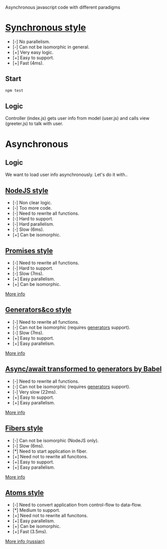 Asynchronous javascript code with different paradigms

# [Synchronous style](https://github.com/nin-jin/async-js/compare/sync?diff=unified&name=sync)

* [-] No parallelism.
* [-] Can not be isomorphic in general.
* [+] Very easy logic.
* [+] Easy to support.
* [+] Fast (4ms).

## Start
```sh
npm test
```

## Logic

Controller (index.js) gets user info from model (user.js) and calls view (greeter.js) to talk with user.

# Asynchronous

## Logic

We want to load user info asynchronously. Let's do it with..

## [NodeJS style](https://github.com/nin-jin/async-js/compare/sync...async-nodejs)

* [-] Non clear logic.
* [-] Too more code.
* [-] Need to rewrite all functions.
* [-] Hard to support.
* [-] Hard parallelism.
* [-] Slow (6ms).
* [+] Can be isomorphic.

## [Promises style](https://github.com/nin-jin/async-js/compare/sync...async-promises)

* [-] Need to rewrite all functions.
* [-] Hard to support.
* [-] Slow (7ms).
* [+] Easy parallelism.
* [+] Can be isomorphic.

[More info](https://learn.javascript.ru/promise)

## [Generators&co style](https://github.com/nin-jin/async-js/compare/sync...async-generators-co)

* [-] Need to rewrite all functions.
* [-] Can not be isomorphic (requires [generators](https://developer.mozilla.org/en-US/docs/Web/JavaScript/Guide/Iterators_and_Generators) support).
* [-] Slow (7ms).
* [+] Easy to support.
* [+] Easy parallelism.

[More info](https://www.npmjs.com/package/co)

## [Async/await transformed to generators by Babel](https://github.com/nin-jin/async-js/compare/sync...async-await-babel)

* [-] Need to rewrite all functions.
* [-] Can not be isomorphic (requires [generators](https://developer.mozilla.org/en-US/docs/Web/JavaScript/Guide/Iterators_and_Generators) support).
* [-] Very slow (22ms).
* [+] Easy to support.
* [+] Easy parallelism.

[More info](https://babeljs.io/docs/plugins/transform-async-to-generator/)

## [Fibers style](https://github.com/nin-jin/async-js/compare/sync...async-fibers)

* [-] Can not be isomorphic (NodeJS only).
* [-] Slow (6ms).
* [*] Need to start application in fiber.
* [+] Need not to rewrite all funcitons.
* [+] Easy to support.
* [+] Easy parallelism.

[More info](https://github.com/laverdet/node-fibers)

## [Atoms style](https://github.com/nin-jin/async-js/compare/sync...async-atoms)

* [-] Need to convert application from control-flow to data-flow.
* [*] Medium to support.
* [+] Need not to rewrite all funcitons.
* [+] Easy parallelism.
* [+] Can be isomorphic.
* [+] Fast (3.5ms).

[More info (russian)](https://habrahabr.ru/post/235121/)
